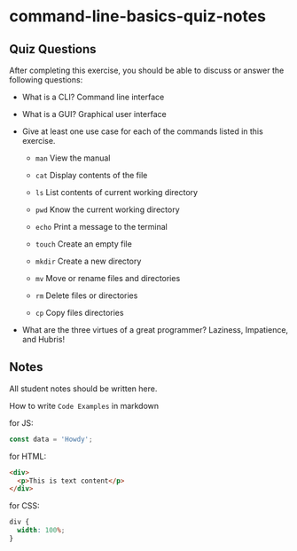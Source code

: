 # command-line-basics-quiz-notes

## Quiz Questions

After completing this exercise, you should be able to discuss or answer the following questions:

- What is a CLI?
  Command line interface

- What is a GUI?
  Graphical user interface

- Give at least one use case for each of the commands listed in this exercise.

  - `man`
    View the manual

  - `cat`
    Display contents of the file

  - `ls`
    List contents of current working directory

  - `pwd`
    Know the current working directory

  - `echo`
    Print a message to the terminal

  - `touch`
    Create an empty file
  - `mkdir`
    Create a new directory
  - `mv`
    Move or rename files and directories

  - `rm`
    Delete files or directories

  - `cp`
    Copy files directories

- What are the three virtues of a great programmer?
  Laziness, Impatience, and Hubris!

## Notes

All student notes should be written here.

How to write `Code Examples` in markdown

for JS:

```javascript
const data = 'Howdy';
```

for HTML:

```html
<div>
  <p>This is text content</p>
</div>
```

for CSS:

```css
div {
  width: 100%;
}
```
